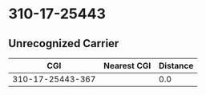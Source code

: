# 310-17-25443
## Unrecognized Carrier


| CGI | Nearest CGI | Distance |
|-----|-------------|----------|
| 310-17-25443-367 |  | 0.0 |
